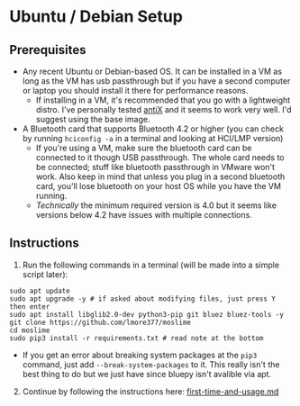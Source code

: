 # Ubuntu / Debian Setup

## Prerequisites 
- Any recent Ubuntu or Debian-based OS. It can be installed in a VM as long as the VM has usb passthrough but if you have a second computer or laptop you should install it there for performance reasons.
   - If installing in a VM, it's recommended that you go with a lightweight distro. I've personally tested [antiX](https://antixlinux.com/) and it seems to work very well. I'd suggest using the base image.
- A Bluetooth card that supports Bluetooth 4.2 or higher (you can check by running `hciconfig -a` in a terminal and looking at HCI/LMP version)
  - If you're using a VM, make sure the bluetooth card can be connected to it though USB passthrough. The whole card needs to be connected; stuff like bluetooth passthrough in VMware won't work. Also keep in mind that unless you plug in a second bluetooth card, you'll lose bluetooth on your host OS while you have the VM running.
  - *Technically* the minimum required version is 4.0 but it seems like versions below 4.2 have issues with multiple connections.

## Instructions
1. Run the following commands in a terminal (will be made into a simple script later):
```
sudo apt update
sudo apt upgrade -y # if asked about modifying files, just press Y then enter
sudo apt install libglib2.0-dev python3-pip git bluez bluez-tools -y
git clone https://github.com/lmore377/moslime
cd moslime
sudo pip3 install -r requirements.txt # read note at the bottom
```
 - If you get an error about breaking system packages at the `pip3` command, just add `--break-system-packages` to it. This really isn't the best thing to do but we just have since bluepy isn't avalible via apt.
2. Continue by following the instructions here: [first-time-and-usage.md](setup/first-time-and-usage.md)
